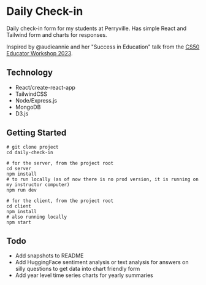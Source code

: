 # Daily Check-in

Daily check-in form for my students at Perryville. Has simple React and Tailwind form and charts for responses.

Inspired by @audieannie and her "Success in Education" talk from the [CS50 Educator Workshop 2023](https://www.youtube.com/watch?v=Sc-yTArUji0&amp;list=PLhQjrBD2T381My2RQGkQoiw6bdL2OpwtU&amp;index=4).


## Technology

- React/create-react-app
- TailwindCSS
- Node/Express.js
- MongoDB
- D3.js

  

## Getting Started
```
# git clone project
cd daily-check-in

# for the server, from the project root
cd server
npm install
# to run locally (as of now there is no prod version, it is running on my instructor computer)
npm run dev

# for the client, from the project root
cd client
npm install
# also running locally
npm start
```

## Todo
- Add snapshots to README
- Add HuggingFace sentiment analysis or text analysis for answers on silly questions to get data into chart friendly form
- Add year level time series charts for yearly summaries

